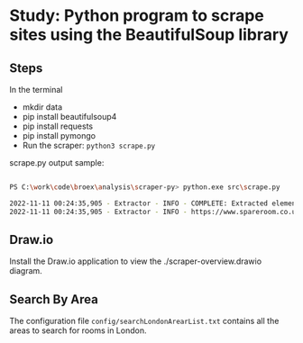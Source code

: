 # Study: Python program to scrape sites using the BeautifulSoup library

## Steps

In the terminal 
- mkdir data
- pip install beautifulsoup4
- pip install requests
- pip install pymongo
- Run the scraper: `python3 scrape.py`


scrape.py output sample:

```bash

PS C:\work\code\broex\analysis\scraper-py> python.exe src\scrape.py

2022-11-11 00:24:35,905 - Extractor - INFO - COMPLETE: Extracted elements from given html page:
2022-11-11 00:24:35,905 - Extractor - INFO - https://www.spareroom.co.uk/flatshare/?offset=10&search_id=1177415351&sort_by=by_day&mode=list

```

## Draw.io

Install the Draw.io application to view the ./scraper-overview.drawio diagram.


## Search By Area

The configuration file `config/searchLondonArearList.txt` contains all the areas to search for rooms in London.

